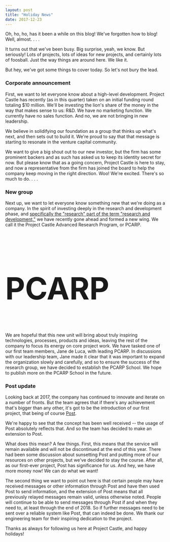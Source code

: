 ```yaml
---
layout: post
title: "Holiday News"
date: 2017-12-23
---
```


Oh, ho, ho, has it been a while on this blog! We've forgotten how to blog! Well, almost. . . . 

It turns out that we've been busy. Big surprise, yeah, we know. But seriously! Lots of projects, lots of ideas for new projects, and certainly lots of foosball. Just the way things are around here. We like it.

But hey, we've got some things to cover today. So let's not bury the lead. 

### Corporate announcement

First, we want to let everyone know about a high-level development. Project Castle has recently (as in this quarter) taken on an initial funding round totaling $10 million. We'll be investing the lion's share of the money in the way that makes sense to us: R&D. We have no marketing function. We currently have no sales function. And no, we are not bringing in new leadership.

We believe in solidifying our foundation as a group that thinks up what's next, and then sets out to build it. We're proud to say that that message is starting to resonate in the venture capital community.

We want to give a big shout out to our new investor, but the firm has some prominent backers and as such has asked us to keep its identity secret for now. But please know that as a going concern, Project Castle is here to stay, and now a representative from the firm has joined the board to help the company keep moving in the right direction. Woo! We're excited. There's so much to do. . . .

### New group

Next up, we want to let everyone know something new that we're doing as a company. In the spirit of investing deeply in the research and development phase, and <a href="http://www.economist.com/node/8769863">specifically the "research" part of the term "research and development,"</a> we have recently gone ahead and formed a new wing. We call it the Project Castle Advanced Research Program, or PCARP. 

<h2 style="font-size:10vw;">PCARP</h2>

We are hopeful that this new unit will bring about truly inspiring technologies, processes, products and ideas, leaving the rest of the company to focus its energy on core project work. We have tasked one of our first team members, Jane de Luca, with leading PCARP. In discussions with our leadership team, Jane made it clear that it was important to expand the organization slowly and carefully, and so to ensure the success of the research group, we have decided to establish the PCARP School. We hope to publish more on the PCARP School in the future.

### Post update

Looking back at 2017, the company has continued to innovate and iterate on a number of fronts. But the team agrees that if there's any achievement that's bigger than any other, it's got to be the introduction of our first project, that being of course <a href="http://www.projectcastle.net/blog/2017/04/26/Meet-Post">Post</a>. 

We're happy to see that the concept has been well received -- the usage of Post absolutely reflects that. And so the team has decided to make an extension to Post.

What does this mean? A few things. First, this means that the service will remain available and will not be discontinued at the end of this year. There had been some discussion about sunsetting Post and putting more of our resources on other projects, but we've decided to stay the course. After all, as our first-ever project, Post has significance for us. And hey, we have more money now! We can do what we want! 

The second thing we want to point out here is that certain people may have received messages or other information through Post and have then used Post to send information, and the extension of Post means that all previously relayed messages remain valid, unless otherwise noted. People will continue to be able to send messages through Post if and when they need to, at least through the end of 2018. So if further messages need to be sent over a reliable system like Post, that can indeed be done. We thank our engineering team for their inspiring dedication to the project. 

Thanks as always for following us here at Project Castle, and happy holidays!